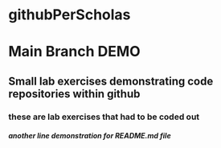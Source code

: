 # githubPerScholas
# Main Branch DEMO
## Small lab exercises demonstrating code repositories within github
### these are lab exercises that had to be coded out
##### another line demonstration for README.md file
